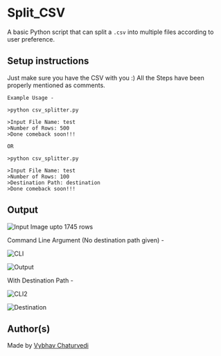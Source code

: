 # Split_CSV

A basic Python script that can split a `.csv` into multiple files according to user preference.

## Setup instructions

Just make sure you have the CSV with you :)
All the Steps have been properly mentioned as comments.

```
Example Usage - 

>python csv_splitter.py

>Input File Name: test
>Number of Rows: 500
>Done comeback soon!!!

OR

>python csv_splitter.py

>Input File Name: test
>Number of Rows: 100
>Destination Path: destination
>Done comeback soon!!!
```

## Output

![Input Image](img/Input_File.PNG)
upto 1745 rows

Command Line Argument (No destination path given) - 

![CLI](img/CLI.PNG)

![Output](img/output.PNG)

With Destination Path - 

![CLI2](img/cli2.PNG)

![Destination](img/destinatiion.PNG)

## Author(s)

Made by [Vybhav Chaturvedi](https://www.linkedin.com/in/vybhav-chaturvedi-0ba82614a/)

